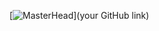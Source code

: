 [![MasterHead](https://cdn.discordapp.com/attachments/839564888375427122/944033993349795940/1fe50b7912137d68576522c6de085838.jpg)](your GitHub link)
